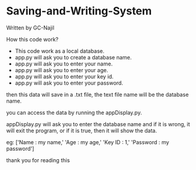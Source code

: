 # Saving-and-Writing-System
Written by GC-Najil

How this code work?

- This code work as a local database.
- app.py will ask you to create a database name.
- app.py will ask you to enter your name.
- app.py will ask you to enter your age.
- app.py will ask you to enter your key id.
- app.py will ask you to enter your password.

then this data will save in a .txt file, the text file name will be the database name.

you can access the data by running the appDisplay.py.

appDisplay.py will ask you to enter the database name and if it is wrong, it will exit the program, or if it is true, then it will show the data.

eg: ['Name : my name,' 'Age : my age,' 'Key ID : 1,' 'Password : my password']

thank you for reading this
